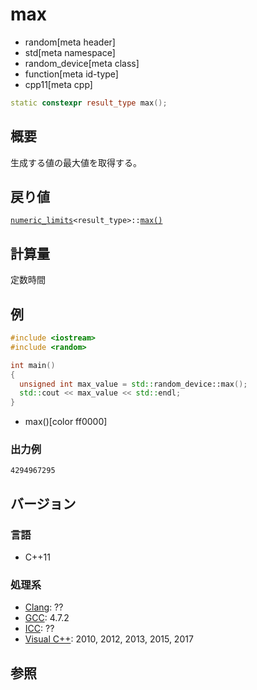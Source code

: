 # max
* random[meta header]
* std[meta namespace]
* random_device[meta class]
* function[meta id-type]
* cpp11[meta cpp]

```cpp
static constexpr result_type max();
```

## 概要
生成する値の最大値を取得する。


## 戻り値
[`numeric_limits`](/reference/limits/numeric_limits.md)`<result_type>::`[`max()`](/reference/limits/numeric_limits/max.md)


## 計算量
定数時間


## 例
```cpp example
#include <iostream>
#include <random>

int main()
{
  unsigned int max_value = std::random_device::max();
  std::cout << max_value << std::endl;
}
```
* max()[color ff0000]

### 出力例
```
4294967295
```

## バージョン
### 言語
- C++11

### 処理系
- [Clang](/implementation.md#clang): ??
- [GCC](/implementation.md#gcc): 4.7.2
- [ICC](/implementation.md#icc): ??
- [Visual C++](/implementation.md#visual_cpp): 2010, 2012, 2013, 2015, 2017


## 参照


